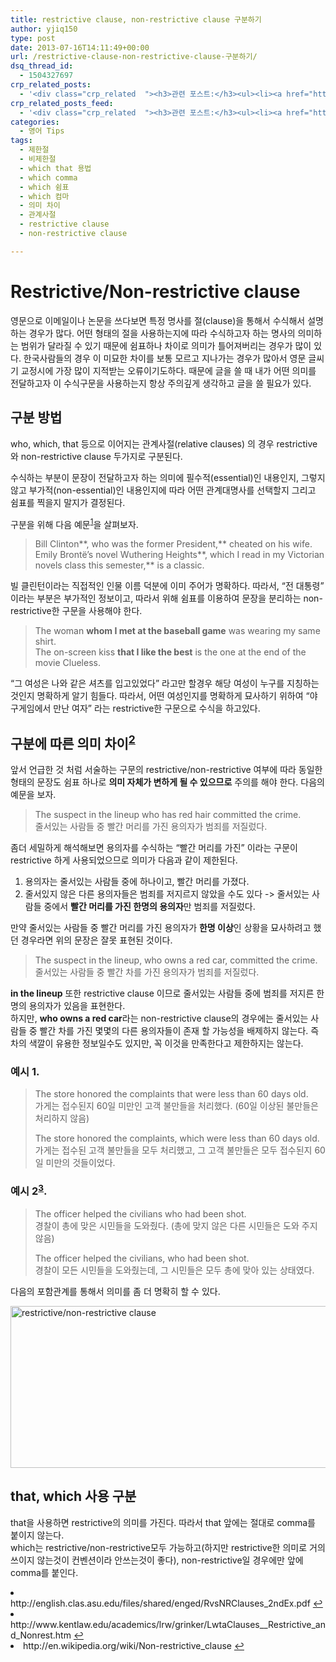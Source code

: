 ```yaml
---
title: restrictive clause, non-restrictive clause 구분하기
author: yjiq150
type: post
date: 2013-07-16T14:11:49+00:00
url: /restrictive-clause-non-restrictive-clause-구분하기/
dsq_thread_id:
  - 1504327697
crp_related_posts:
  - '<div class="crp_related  "><h3>관련 포스트:</h3><ul><li><a href="https://www.letmecompile.com/mysql-innodb-transaction-model/"     class="post-766"><span class="crp_title">MySQL InnoDB Transaction Model 이해하기</span></a></li><li><a href="https://www.letmecompile.com/mysql-innodb-auto-increment-%ec%84%b1%eb%8a%a5-%ec%b5%9c%ec%a0%81%ed%99%94/"     class="post-750"><span class="crp_title">MySQL - InnoDB Auto Increment 성능 최적화</span></a></li><li><a href="https://www.letmecompile.com/database-transaction-isolation-level/"     class="post-757"><span class="crp_title">DB 트랜잭션 격리 수준</span></a></li><li><a href="https://www.letmecompile.com/mysql-innodb-lock-deadlock/"     class="post-763"><span class="crp_title">MySQL InnoDB lock & deadlock 이해하기</span></a></li><li><a href="https://www.letmecompile.com/redis-cluster-sentinel-overview/"     class="post-770"><span class="crp_title">레디스 클러스터, 센티넬 구성 및 동작 방식</span></a></li></ul><div class="crp_clear"></div></div>'
crp_related_posts_feed:
  - '<div class="crp_related  "><h3>관련 포스트:</h3><ul><li><a href="https://www.letmecompile.com/mysql-innodb-transaction-model/"     class="post-766"><span class="crp_title">MySQL InnoDB Transaction Model 이해하기</span></a></li><li><a href="https://www.letmecompile.com/mysql-innodb-auto-increment-%ec%84%b1%eb%8a%a5-%ec%b5%9c%ec%a0%81%ed%99%94/"     class="post-750"><span class="crp_title">MySQL - InnoDB Auto Increment 성능 최적화</span></a></li><li><a href="https://www.letmecompile.com/database-transaction-isolation-level/"     class="post-757"><span class="crp_title">DB 트랜잭션 격리 수준</span></a></li><li><a href="https://www.letmecompile.com/mysql-innodb-lock-deadlock/"     class="post-763"><span class="crp_title">MySQL InnoDB lock & deadlock 이해하기</span></a></li><li><a href="https://www.letmecompile.com/redis-cluster-sentinel-overview/"     class="post-770"><span class="crp_title">레디스 클러스터, 센티넬 구성 및 동작 방식</span></a></li></ul><div class="crp_clear"></div></div>'
categories:
  - 영어 Tips
tags:
  - 제한절
  - 비제한절
  - which that 용법
  - which comma
  - which 쉼표
  - which 컴마
  - 의미 차이
  - 관계사절
  - restrictive clause
  - non-restrictive clause

---
```

# Restrictive/Non-restrictive clause

영문으로 이메일이나 논문을 쓰다보면 특정 명사를 절(clause)을 통해서 수식해서 설명하는 경우가 많다. 어떤 형태의 절을 사용하는지에 따라 수식하고자 하는 명사의 의미하는 범위가 달라질 수 있기 때문에 쉼표하나 차이로 의미가 틀어져버리는 경우가 많이 있다. 한국사람들의 경우 이 미묘한 차이를 보통 모르고 지나가는 경우가 많아서 영문 글씨기 교정시에 가장 많이 지적받는 오류이기도하다. 때문에 글을 쓸 때 내가 어떤 의미를 전달하고자 이 수식구문을 사용하는지 항상 주의깊게 생각하고 글을 쓸 필요가 있다.

## 구분 방법

who, which, that 등으로 이어지는 관계사절(relative clauses) 의 경우 restrictive와 non-restrictive clause 두가지로 구분된다.

수식하는 부분이 문장이 전달하고자 하는 의미에 필수적(essential)인 내용인지, 그렇지 않고 부가적(non-essential)인 내용인지에 따라 어떤 관계대명사를 선택할지 그리고 쉼표를 찍을지 말지가 결정된다.

구분을 위해 다음 예문<sup id="fnref-38-1"><a href="#fn-38-1" rel="footnote">1</a></sup>을 살펴보자.

> Bill Clinton\*\*, who was the former President,\*\* cheated on his wife.  
> Emily Brontë’s novel Wuthering Heights\*\*, which I read in my Victorian novels class this semester,\*\* is a classic. 

빌 클린턴이라는 직접적인 인물 이름 덕분에 이미 주어가 명확하다. 따라서, &#8220;전 대통령&#8221; 이라는 부분은 부가적인 정보이고, 따라서 위해 쉼표를 이용하여 문장을 분리하는 non-restrictive한 구문을 사용해야 한다.

> The woman **whom I met at the baseball game** was wearing my same shirt.  
> The on-screen kiss **that I like the best** is the one at the end of the movie Clueless. 

&#8220;그 여성은 나와 같은 셔츠를 입고있었다&#8221; 라고만 할경우 해당 여성이 누구를 지칭하는 것인지 명확하게 알기 힘들다. 따라서, 어떤 여성인지를 명확하게 묘사하기 위하여 &#8220;야구게임에서 만난 여자&#8221; 라는 restrictive한 구문으로 수식을 하고있다.

## 구분에 따른 의미 차이<sup id="fnref-38-2"><a href="#fn-38-2" rel="footnote">2</a></sup>

앞서 언급한 것 처럼 서술하는 구문의 restrictive/non-restrictive 여부에 따라 동일한 형태의 문장도 쉼표 하나로 **의미 자체가 변하게 될 수 있으므로** 주의를 해야 한다. 다음의 예문을 보자.

> The suspect in the lineup who has red hair committed the crime.  
> 줄서있는 사람들 중 빨간 머리를 가진 용의자가 범죄를 저질렀다. 

좀더 세밀하게 해석해보면 용의자를 수식하는 &#8220;빨간 머리를 가진&#8221; 이라는 구문이 restrictive 하게 사용되었으므로 의미가 다음과 같이 제한된다.

  1. 용의자는 줄서있는 사람들 중에 하나이고, 빨간 머리를 가졌다.
  2. 줄서있지 않은 다른 용의자들은 범죄를 저지르지 않았을 수도 있다 -> 줄서있는 사람들 중에서 **빨간 머리를 가진 한명의 용의자**만 범죄를 저질렀다.

만약 줄서있는 사람들 중 빨간 머리를 가진 용의자가 **한명 이상**인 상황을 묘사하려고 했던 경우라면 위의 문장은 잘못 표현된 것이다.

> The suspect in the lineup, who owns a red car, committed the crime.  
> 줄서있는 사람들 중 빨간 차를 가진 용의자가 범죄를 저질렀다. 

**in the lineup** 또한 restrictive clause 이므로 줄서있는 사람들 중에 범죄를 저지른 한명의 용의자가 있음을 표현한다.  
하지만, **who owns a red car**라는 non-restrictive clause의 경우에는 줄서있는 사람들 중 빨간 차를 가진 몇몇의 다른 용의자들이 존재 할 가능성을 배제하지 않는다. 즉 차의 색깔이 유용한 정보일수도 있지만, 꼭 이것을 만족한다고 제한하지는 않는다.

### 예시 1.

> The store honored the complaints that were less than 60 days old.  
> 가게는 접수된지 60일 미만인 고객 불만들을 처리했다. (60일 이상된 불만들은 처리하지 않음)
> 
> The store honored the complaints, which were less than 60 days old.  
> 가게는 접수된 고객 불만들을 모두 처리했고, 그 고객 불만들은 모두 접수된지 60일 미만의 것들이었다. 

### 예시 2<sup id="fnref-38-3"><a href="#fn-38-3" rel="footnote">3</a></sup>.

> The officer helped the civilians who had been shot.  
> 경찰이 총에 맞은 시민들을 도와줬다. (총에 맞지 않은 다른 시민들은 도와 주지 않음)
> 
> The officer helped the civilians, who had been shot.  
> 경찰이 모든 시민들을 도와줬는데, 그 시민들은 모두 총에 맞아 있는 상태였다. 

다음의 포함관계를 통해서 의미를 좀 더 명확히 할 수 있다.  
<!-- ![의미 비교](http://blog.sunnysidesoft.com/.jpg) -->

[<img loading="lazy" class="alignnone size-full wp-image-39" alt="restrictive/non-restrictive clause" src="/uploads/2013/07/restrictive.png" width="610" height="259" />][1]

## that, which 사용 구분

that을 사용하면 restrictive의 의미를 가진다. 따라서 that 앞에는 절대로 comma를 붙이지 않는다.  
which는 restrictive/non-restrictive모두 가능하고(하지만 restrictive한 의미로 거의 쓰이지 않는것이 컨벤션이라 안쓰는것이 좋다), non-restrictive일 경우에만 앞에 comma를 붙인다.

<li id="fn-38-1">
  http://english.clas.asu.edu/files/shared/enged/RvsNRClauses_2ndEx.pdf&#160;<a href="#fnref-38-1" rev="footnote">&#8617;</a>
</li>
<li id="fn-38-2">
  http://www.kentlaw.edu/academics/lrw/grinker/LwtaClauses__Restrictive_and_Nonrest.htm&#160;<a href="#fnref-38-2" rev="footnote">&#8617;</a>
</li>
<li id="fn-38-3">
  http://en.wikipedia.org/wiki/Non-restrictive_clause&#160;<a href="#fnref-38-3" rev="footnote">&#8617;</a> </fn></footnotes>

 [1]: /uploads/2013/07/restrictive.png